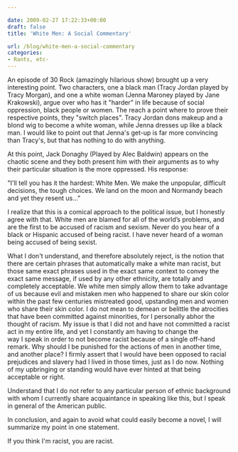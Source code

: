 ```yaml
---

date: 2009-02-27 17:22:33+00:00
draft: false
title: 'White Men: A Social Commentary'

url: /blog/white-men-a-social-commentary
categories:
- Rants, etc-
---
```


An episode of 30 Rock (amazingly hilarious show) brought up a very interesting point. Two characters, one a black man (Tracy Jordan played by Tracy Morgan), and one a white woman (Jenna Maroney played by Jane Krakowski), argue over who has it "harder" in life because of social oppression, black people or women. The reach a point where to prove their respective points, they "switch places". Tracy Jordan dons makeup and a blond wig to become a white woman, while Jenna dresses up like a black man. I would like to point out that Jenna's get-up is far more convincing than Tracy's, but that has nothing to do with anything.




At this point, Jack Donaghy (Played by Alec Baldwin) appears on the chaotic scene and they both present him with their arguments as to why their particular situation is the more oppressed. His response:




"I'll tell you has it the hardest: White Men. We make the unpopular, difficult decisions, the tough choices. We land on the moon and Normandy beach and yet they resent us..."




I realize that this is a comical approach to the political issue, but I honestly agree with that. White men are blamed for all of the world’s problems, and are the first to be accused of racism and sexism. Never do you hear of a black or Hispanic accused of being racist. I have never heard of a woman being accused of being sexist. 




What I don't understand, and therefore absolutely reject, is the notion that there are certain phrases that automatically make a white man racist, but those same exact phrases used in the exact same context to convey the exact same message, if used by any other ethnicity, are totally and completely acceptable. We white men simply allow them to take advantage of us because evil and mistaken men who happened to share our skin color within the past few centuries mistreated good, upstanding men and women who share their skin color. I do not mean to demean or belittle the atrocities that have been committed against minorities, for I personally abhor the thought of racism. My issue is that I did not and have not committed a racist act in my entire life, and yet I constantly am having to change the way I speak in order to not become racist because of a single off-hand remark. Why should I be punished for the actions of men in another time, and another place? I firmly assert that I would have been opposed to racial prejudices and slavery had I lived in those times, just as I do now. Nothing of my upbringing or standing would have ever hinted at that being acceptable or right. 




Understand that I do not refer to any particular person of ethnic background with whom I currently share acquaintance in speaking like this, but I speak in general of the American public.




In conclusion, and again to avoid what could easily become a novel, I will summarize my point in one statement.




If you think I'm racist, you are racist. 
